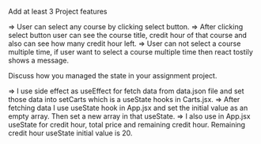 Add at least 3 Project features

=> User can select any course by clicking select button.
=> After clicking select button user can see the course title, credit hour of that course and also can see how many credit hour left.
=> User can not select a course multiple time, if user want to select a course multiple time then react tostily shows a message.


Discuss how you managed the state in your assignment project.

=> I use side effect as useEffect for fetch data from data.json file and set those data into setCarts which is a useState hooks in Carts.jsx.
=> After fetching data I use useState hook in App.jsx and set the initial value as an empty array. Then set a new array in that useState. 
=> I also use in App.jsx useState for credit hour, total price and remaining credit hour. Remaining credit hour useState initial value is 20.